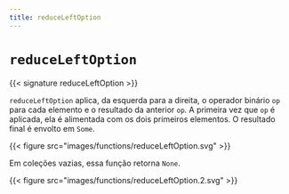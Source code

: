 ```yaml
---
title: reduceLeftOption
---
```


# `reduceLeftOption`

{{< signature reduceLeftOption >}}

`reduceLeftOption` aplica, da esquerda para a direita, o operador binário `op` para cada elemento e o resultado da anterior `op`.
A primeira vez que `op` é aplicada, ela é alimentada com os dois primeiros elementos.
O resultado final é envolto em `Some`.

{{< figure src="images/functions/reduceLeftOption.svg" >}}

Em coleções vazias, essa função retorna `None`.

{{< figure src="images/functions/reduceLeftOption.2.svg" >}}
